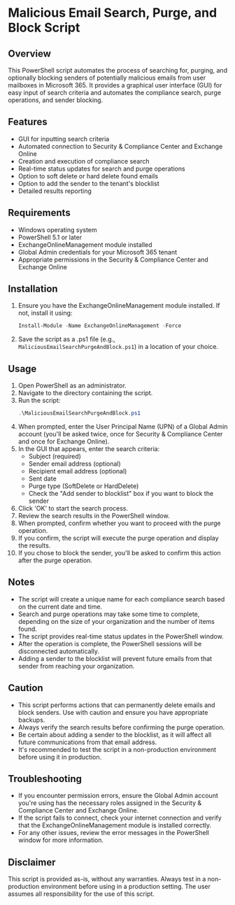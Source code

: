 # Malicious Email Search, Purge, and Block Script

## Overview

This PowerShell script automates the process of searching for, purging, and optionally blocking senders of potentially malicious emails from user mailboxes in Microsoft 365. It provides a graphical user interface (GUI) for easy input of search criteria and automates the compliance search, purge operations, and sender blocking.

## Features

- GUI for inputting search criteria
- Automated connection to Security & Compliance Center and Exchange Online
- Creation and execution of compliance search
- Real-time status updates for search and purge operations
- Option to soft delete or hard delete found emails
- Option to add the sender to the tenant's blocklist
- Detailed results reporting

## Requirements

- Windows operating system
- PowerShell 5.1 or later
- ExchangeOnlineManagement module installed
- Global Admin credentials for your Microsoft 365 tenant
- Appropriate permissions in the Security & Compliance Center and Exchange Online

## Installation

1. Ensure you have the ExchangeOnlineManagement module installed. If not, install it using:
   ```powershell
   Install-Module -Name ExchangeOnlineManagement -Force
   ```
2. Save the script as a .ps1 file (e.g., `MaliciousEmailSearchPurgeAndBlock.ps1`) in a location of your choice.

## Usage

1. Open PowerShell as an administrator.
2. Navigate to the directory containing the script.
3. Run the script:
   ```powershell
   .\MaliciousEmailSearchPurgeAndBlock.ps1
   ```
4. When prompted, enter the User Principal Name (UPN) of a Global Admin account (you'll be asked twice, once for Security & Compliance Center and once for Exchange Online).
5. In the GUI that appears, enter the search criteria:
   - Subject (required)
   - Sender email address (optional)
   - Recipient email address (optional)
   - Sent date
   - Purge type (SoftDelete or HardDelete)
   - Check the "Add sender to blocklist" box if you want to block the sender
6. Click 'OK' to start the search process.
7. Review the search results in the PowerShell window.
8. When prompted, confirm whether you want to proceed with the purge operation.
9. If you confirm, the script will execute the purge operation and display the results.
10. If you chose to block the sender, you'll be asked to confirm this action after the purge operation.

## Notes

- The script will create a unique name for each compliance search based on the current date and time.
- Search and purge operations may take some time to complete, depending on the size of your organization and the number of items found.
- The script provides real-time status updates in the PowerShell window.
- After the operation is complete, the PowerShell sessions will be disconnected automatically.
- Adding a sender to the blocklist will prevent future emails from that sender from reaching your organization.

## Caution

- This script performs actions that can permanently delete emails and block senders. Use with caution and ensure you have appropriate backups.
- Always verify the search results before confirming the purge operation.
- Be certain about adding a sender to the blocklist, as it will affect all future communications from that email address.
- It's recommended to test the script in a non-production environment before using it in production.

## Troubleshooting

- If you encounter permission errors, ensure the Global Admin account you're using has the necessary roles assigned in the Security & Compliance Center and Exchange Online.
- If the script fails to connect, check your internet connection and verify that the ExchangeOnlineManagement module is installed correctly.
- For any other issues, review the error messages in the PowerShell window for more information.

## Disclaimer

This script is provided as-is, without any warranties. Always test in a non-production environment before using in a production setting. The user assumes all responsibility for the use of this script.
